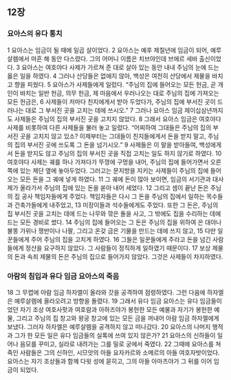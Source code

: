 ## 12장
### 요아스의 유다 통치
1 요아스는 임금이 될 때에 일곱 살이었다.
2 요아스는 예후 제칠년에 임금이 되어, 예루살렘에서 마흔 해 동안 다스렸다. 그의 어머니 이름은 치브야인데 브에르 세바 출신이었다.
3 요아스는 여호야다 사제가 가르쳐 준 대로 살아 있는 동안 내내 주님의 눈에 드는 옳은 일을 하였다.
4 그러나 산당들은 없애지 않아, 백성은 여전히 산당에서 제물을 바치고 향을 피웠다.
5 요아스가 사제들에게 일렀다. “주님의 집에 들어오는 모든 헌금, 곧 개인이 바치는 일반 헌금, 의무 헌금, 제 마음에서 우러나오는 대로 주님의 집에 가져오는 모든 헌금은,
6 사제들이 저마다 친지에게서 받아 두었다가, 주님의 집에 부서진 곳이 드러나는 대로 그 부서진 곳을 고치는 데에 쓰시오.”
7 그러나 요아스 임금 제이십삼년까지도 사제들은 주님의 집의 부서진 곳을 고치지 않았다.
8 그래서 요아스 임금은 여호야다 사제를 비롯하여 다른 사제들을 불러 놓고 일렀다. “어찌하여 그대들은 주님의 집의 부서진 곳을 고치지 않고 있소? 이제부터는 그대들이 친지들에게서 돈을 받지 말고, 주님의 집의 부서진 곳에 쓰도록 그 돈을 넘기시오.”
9 사제들은 이 말을 받아들여, 백성에게서 돈을 받지도 않고 주님의 집의 부서진 곳을 직접 고치는 일도 하지 않기로 하였다.
10 여호야다 사제는 궤를 하나 가져다가 뚜껑에 구멍을 내어, 주님의 집에 들어가면서 오른쪽에 있는 제단 옆에 놓아두었다. 그러고는 문지방을 지키는 사제들이 주님의 집에 들어오는 모든 돈을 그 궤에 넣게 하였다.
11 그 궤에 돈이 많아 보이면, 임금의 서기관과 대사제가 올라가서 주님의 집에 있는 돈을 쏟아 내어 세었다.
12 그리고 셈이 끝난 돈은 주님의 집 공사 책임자들에게 주었다. 책임자들은 다시 그 돈을 주님의 집에서 일하는 목수들과 건축가들에게 내주었고,
13 미장이들과 석수들에게도 주었다. 또한 그 돈은, 주님의 집 부서진 곳을 고치는 데에 드는 나무와 깎은 돌을 사고, 그 밖에도 집을 수리하는 데에 드는 모든 경비로 썼다.
14 주님의 집에 들어오는 그 돈은 주님의 집을 위하여 은 대야나 불똥 가위나 쟁반이나 나팔, 그리고 온갖 금은 기물을 만드는 데에 쓰지 않고,
15 다만 일꾼들에게 주어 주님의 집을 고치게 하였다.
16 그들은 일꾼들에게 주라고 돈을 넘긴 사람들에게 정산을 요구하지 않았다. 그 사람들이 정직하게 일하였기 때문이다.
17 보상 제물의 돈과 속죄 제물의 돈은 주님의 집으로 들어가지 않았다. 그것은 사제들이 차지하였다.
### 아람의 침입과 유다 임금 요아스의 죽음
18 그 무렵에 아람 임금 하자엘이 올라와 갓을 공격하여 점령하였다. 그런 다음에 하자엘은 예루살렘에 올라오려고 방향을 돌렸다.
19 그래서 유다 임금 요아스는 유다 임금들이었던 자기 조상 여호사팟과 여호람과 아하즈야가 봉헌한 모든 예물과 자기가 봉헌한 예물, 그리고 주님의 집 창고와 왕궁 창고에 있는 모든 금을 꺼내어 아람 임금 하자엘에게 보냈다. 그러자 하자엘은 예루살렘을 공격하지 않고 떠나갔다.
20 요아스의 나머지 행적과 그가 한 모든 일은 유다 임금들의 실록에 쓰여 있지 않은가?
21 요아스의 신하들이 일어나 음모를 꾸미고, 실라로 내려가는 그를 밀로 궁에서 죽였다.
22 그때에 요아스를 쳐 죽인 사람들은 그의 신하인, 시므앗의 아들 요자카르와 소메르의 아들 여호자밧이었다. 요아스는 자기 조상들과 함께 다윗 성에 묻히고, 그의 아들 아마츠야가 그 뒤를 이어 임금이 되었다.
